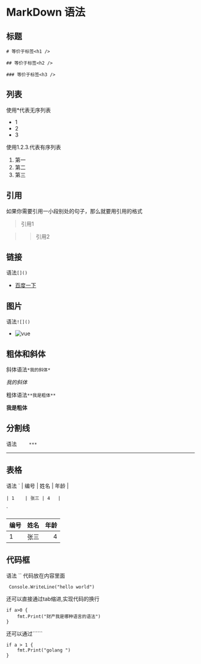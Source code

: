 # MarkDown 语法

## 标题

`# 等价于标签<h1 />`

`## 等价于标签<h2 />`

`### 等价于标签<h3 />`

## 列表

使用*代表无序列表

* 1
* 2
* 3

使用1.2.3.代表有序列表

1. 第一
2. 第二
3. 第三

## 引用

如果你需要引用一小段别处的句子，那么就要用引用的格式

> 引用1

>> 引用2

## 链接

语法`[]()`

* [百度一下](www.baidu.com)

## 图片

语法`![]()`

* ![vue](https://cn.vuejs.org/images/logo.png)

## 粗体和斜体

斜体语法`*我的斜体*`

*我的斜体*

粗体语法`**我是粗体**`

**我是粗体**

## 分割线

语法 `    ***`

***

## 表格

语法
`
    | 编号 | 姓名 | 年龄 |

    | 1    | 张三 | 4   |
`

| 编号 | 姓名 | 年龄 |
| --- |:----:| ----:|
| 1   | 张三  | 4   |

## 代码框

语法 `` 代码放在内容里面

` Console.WriteLine("hello world")`

还可以直接通过tab缩进,实现代码的换行

    if a>0 {
        fmt.Print("财产我是哪种语言的语法")
    }

还可以通过`````` 

```
if a > 1 {
    fmt.Print("golang ")
}
```